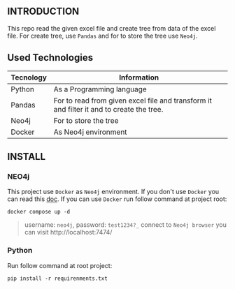 ## INTRODUCTION

This repo read the given excel file and create tree from data of the excel file. For create tree, use `Pandas` and for to store the tree use `Neo4j`.

## Used Technologies

Tecnology | Information
----------|------------
Python | As a Programming language
Pandas    | For to read from given excel file and transform it and filter it and to create the tree.
Neo4j     | For to store the tree
Docker    | As Neo4j environment

## INSTALL

### NEO4j

This project use `Docker` as `Neo4j` environment. If you don't use `Docker` you can read this [doc](https://neo4j.com/docs/operations-manual/current/installation/). If you can use `Docker` run follow command at project root:

```
docker compose up -d
```

> username: `neo4j`, password: `test1234?_`
> connect to `Neo4j browser` you can visit http://localhost:7474/


### Python

Run follow command at root project:

```
pip install -r requirenments.txt
```